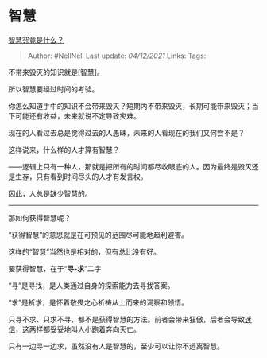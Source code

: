 # 智慧
[智慧究竟是什么？](https://www.zhihu.com/question/66895246/answer/2254393163)

> Author: #NellNell
Last update: *04/12/2021*
Links:
Tags:

不带来毁灭的知识就是[智慧]。

所以智慧要经过时间的考验。

你怎么知道手中的知识不会带来毁灭？短期内不带来毁灭，长期可能带来毁灭；当下可能还有收益，未来就说不定导致灾难。

现在的人看过去总是觉得过去的人愚昧，未来的人看现在的我们又何尝不是？

这样说来，什么样的人才算有智慧？

——逻辑上只有一种人，那就是把所有的时间都尽收眼底的人。因为最终是毁灭还是生存，只有看到时间尽头的人才有发言权。

因此，人总是缺少智慧的。

---

那如何获得智慧呢？

“获得智慧”的意思就是在可预见的范围尽可能地趋利避害。

这样的“智慧”当然也是相对的，但有总比没有好。

要获得智慧，在于“**寻-求**”二字

“寻”是寻找，是人类通过自身的探索能力去寻找答案。

“求”是祈求，是怀着敬畏之心祈祷从上而来的洞察和领悟。

只寻不求、只求不寻，都不是获得智慧的方法。前者会带来狂傲，后者会导致[迷信](https://www.zhihu.com/search?q=%E8%BF%B7%E4%BF%A1&search_source=Entity&hybrid_search_source=Entity&hybrid_search_extra=%7B%22sourceType%22%3A%22answer%22%2C%22sourceId%22%3A2254393163%7D)，这两样都妥妥地叫人小跑着奔向灭亡。

只有一边寻一边求，虽然没有人是智慧的，至少可以让你不远离智慧。

